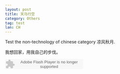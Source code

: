 ```yaml
---
layout: post
title: 天马行空
category: Others
tag: test
lan: CH
---
```


Test the non-technology of chinese category 凉风秋月.
<!--preview-->

我想回家，用我自己的步伐。

<embed src="http://www.xiami.com/widget/0_3638860/singlePlayer.swf" type="application/x-shockwave-flash" width="257" height="33" wmode="transparent"></embed>